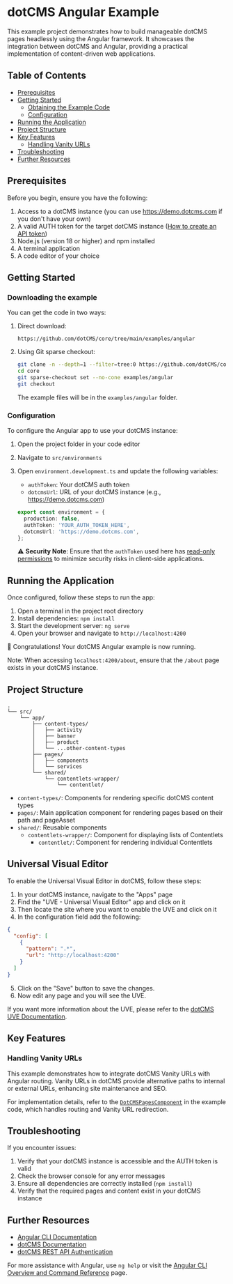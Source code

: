 # dotCMS Angular Example

This example project demonstrates how to build manageable dotCMS pages headlessly using the Angular framework. It showcases the integration between dotCMS and Angular, providing a practical implementation of content-driven web applications.

## Table of Contents

- [Prerequisites](#prerequisites)
- [Getting Started](#getting-started)
  - [Obtaining the Example Code](#downloading-the-example)
  - [Configuration](#configuration)
- [Running the Application](#running-the-application)
- [Project Structure](#project-structure)
- [Key Features](#handling-vanity-urls)
  - [Handling Vanity URLs](#handling-vanity-urls)
- [Troubleshooting](#troubleshooting)
- [Further Resources](#further-resources)

## Prerequisites

Before you begin, ensure you have the following:

1. Access to a dotCMS instance (you can use https://demo.dotcms.com if you don't have your own)
2. A valid AUTH token for the target dotCMS instance ([How to create an API token](https://auth.dotcms.com/docs/latest/rest-api-authentication#creating-an-api-token-in-the-ui))
3. Node.js (version 18 or higher) and npm installed
4. A terminal application
5. A code editor of your choice

## Getting Started

### Downloading the example

You can get the code in two ways:

1. Direct download:
   ```
   https://github.com/dotCMS/core/tree/main/examples/angular
   ```

2. Using Git sparse checkout:
   ```bash
   git clone -n --depth=1 --filter=tree:0 https://github.com/dotCMS/core
   cd core
   git sparse-checkout set --no-cone examples/angular
   git checkout
   ```
   The example files will be in the `examples/angular` folder.

### Configuration

To configure the Angular app to use your dotCMS instance:

1. Open the project folder in your code editor
2. Navigate to `src/environments`
3. Open `environment.development.ts` and update the following variables:
   - `authToken`: Your dotCMS auth token
   - `dotcmsUrl`: URL of your dotCMS instance (e.g., https://demo.dotcms.com)

   ```typescript
   export const environment = {
     production: false,
     authToken: 'YOUR_AUTH_TOKEN_HERE',
     dotcmsUrl: 'https://demo.dotcms.com',
   };
   ```

   ⚠️ **Security Note**: Ensure that the `authToken` used here has [read-only permissions](https://www.dotcms.com/docs/latest/user-permissions#FrontEndBackEnd) to minimize security risks in client-side applications.

## Running the Application

Once configured, follow these steps to run the app:

1. Open a terminal in the project root directory
2. Install dependencies: `npm install`
3. Start the development server: `ng serve`
4. Open your browser and navigate to `http://localhost:4200`

🎉 Congratulations! Your dotCMS Angular example is now running.

Note: When accessing `localhost:4200/about`, ensure that the `/about` page exists in your dotCMS instance.

## Project Structure

```
.
└── src/
    └── app/
        ├── content-types/
        │   ├── activity
        │   ├── banner
        │   ├── product
        │   └── ...other-content-types
        ├── pages/
        │   ├── components
        │   └── services
        └── shared/
            └── contentlets-wrapper/
                └── contentlet/  
```

- `content-types/`: Components for rendering specific dotCMS content types
- `pages/`: Main application component for rendering pages based on their path and pageAsset
- `shared/`: Reusable components
  - `contentlets-wrapper/`: Component for displaying lists of Contentlets
    - `contentlet/`: Component for rendering individual Contentlets

## Universal Visual Editor
To enable the Universal Visual Editor in dotCMS, follow these steps:

1. In your dotCMS instance, navigate to the "Apps" page
2. Find the "UVE - Universal Visual Editor" app and click on it
3. Then locate the site where you want to enable the UVE and click on it
4. In the configuration field add the following:

```json
{
  "config": [
    {
      "pattern": ".*",
      "url": "http://localhost:4200"
    }
  ]
}
```

5. Click on the "Save" button to save the changes.
6. Now edit any page and you will see the UVE.

If you want more information about the UVE, please refer to the [dotCMS UVE Documentation](https://dotcms.com/docs/latest/universal-visual-editor-uve).

## Key Features
### Handling Vanity URLs

This example demonstrates how to integrate dotCMS Vanity URLs with Angular routing. Vanity URLs in dotCMS provide alternative paths to internal or external URLs, enhancing site maintenance and SEO.

For implementation details, refer to the [`DotCMSPagesComponent`](./src/app/pages/components/dotcms-pages/dotcms-pages.component.ts) in the example code, which handles routing and Vanity URL redirection.

## Troubleshooting

If you encounter issues:

1. Verify that your dotCMS instance is accessible and the AUTH token is valid
2. Check the browser console for any error messages
3. Ensure all dependencies are correctly installed (`npm install`)
4. Verify that the required pages and content exist in your dotCMS instance

## Further Resources

- [Angular CLI Documentation](https://angular.io/cli)
- [dotCMS Documentation](https://dotcms.com/docs/)
- [dotCMS REST API Authentication](https://auth.dotcms.com/docs/latest/rest-api-authentication)

For more assistance with Angular, use `ng help` or visit the [Angular CLI Overview and Command Reference](https://angular.io/cli) page.
